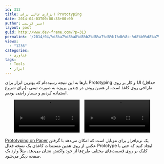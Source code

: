 ```yaml
---
id: 313
title: ابزاری عالی برای Prototyping
date: 2014-04-03T00:00:33+00:00
author: امیر کریمی
layout: post
guid: http://www.dev-frame.com/?p=313
permalink: '/2014/04/%d8%a7%d8%a8%d8%b2%d8%a7%d8%b1%db%8c-%d8%b9%d8%a7%d9%84%db%8c-%d8%a8%d8%b1%d8%a7%db%8c-prototyping/'
views:
  - "1236"
categories:
  - فناوری
tags:
  - Tools
  - ابزار
---
```

بارها به این نتیجه رسیده‌ام که بهترین ابزار برای Prototyping و کار بر روی UI (حداقل برای شروع)، طراحی روی کاغذ است. از همین روش در چندین پروژه به صورت تیمی استفاده کردیم و بسیار راضی بودیم.

<div style="text-align: center;">
  <div style="display: inline-block; width: 45%;">
    <video width="95%" autoplay="true" loop="true" preload=""><source src="//dh4v951xhzluq.cloudfront.net/videos/home/demo-camera.mp4?20120911" type="video/mp4"><source src="//dh4v951xhzluq.cloudfront.net/videos/home/demo-camera.webm?20120911" type="video/webm"></video>
  </div>
  
  <div style="display: inline-block; width: 45%;">
    <video width="95%" autoplay="autoplay" loop="loop" preload=""><source src="//dh4v951xhzluq.cloudfront.net/videos/home/demo.mp4?20120911" type="video/mp4" /><source src="//dh4v951xhzluq.cloudfront.net/videos/home/demo.webm?20120911" type="video/webm" /></video>
  </div>
</div>

<a href="https://popapp.in" target="_blank">Prototyping on Paper</a> یک نرم‌افزار برای موبایل است که امکان می‌دهد با گرفتن عکس از روی همین مستندات کاغذی یک نسخه فعال Prototype ایجاد کنید که حتی با کلیک بر روی قسمت‌های مختلف طرح‌ها از خود واکنش نشان می‌دهد، مثلاً وارد یک صفحه دیگر می‌شود.